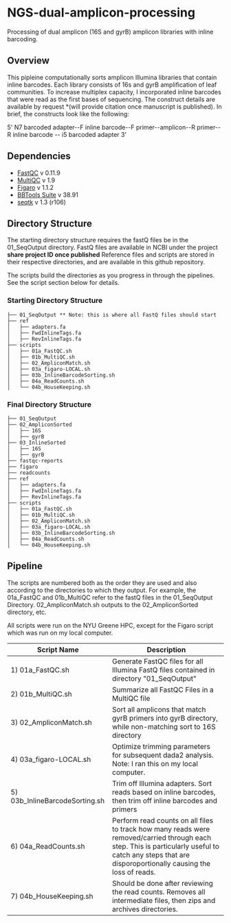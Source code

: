 # NGS-dual-amplicon-processing
Processing of dual amplicon (16S and gyrB) amplicon libraries with inline barcoding.

## Overview
This pipleine computationally sorts amplicon Illumina libraries that contain inline barcodes. Each library consists of 16s and gyrB amplification of leaf communities. To increase multiplex capacity, I incorporated inline barcodes that were read as the first bases of sequencing. The construct details are available by request *(will provide citation once manuscript is published). In brief, the constructs look like the following:

5' N7 barcoded adapter--F inline barcode--F primer--amplicon--R primer--R inline barcode -- i5 barcoded adapter 3'

## Dependencies 
+ [FastQC](https://www.bioinformatics.babraham.ac.uk/projects/fastqc/) v 0.11.9
+ [MultiQC](https://multiqc.info/) v 1.9
+ [Figaro](https://github.com/Zymo-Research/figaro) v 1.1.2
+ [BBTools Suite](https://jgi.doe.gov/data-and-tools/software-tools/bbtools/) v 38.91
+ [seqtk](https://github.com/lh3/seqtk.git) v 1.3 (r106)

## Directory Structure
The starting directory structure requires the fastQ files be in the 01_SeqOutput directory. FastQ files are available in NCBI under the project **share project ID once published** Reference files and scripts are stored in their respective directories, and are available in this github repository. 

The scripts build the directories as you progress in through the pipelines. See the script section below for details.

### Starting Directory Structure
```
├── 01_SeqOutput ** Note: this is where all FastQ files should start
├── ref
│   ├── adapters.fa
│   ├── FwdInlineTags.fa
│   ├── RevInlineTags.fa
├── scripts
│   ├── 01a_FastQC.sh
│   ├── 01b_MultiQC.sh
│   ├── 02_AmpliconMatch.sh
│   ├── 03a_figaro-LOCAL.sh
│   ├── 03b_InlineBarcodeSorting.sh
│   ├── 04a_ReadCounts.sh
│   └── 04b_HouseKeeping.sh
```
### Final Directory Structure
```
├── 01_SeqOutput 
├── 02_AmpliconSorted 
│   ├── 16S
│   ├── gyrB
├── 03_InlineSorted
│   ├── 16S 
│   ├── gyrB
├── fastqc-reports
├── figaro
├── readcounts
├── ref
│   ├── adapters.fa
│   ├── FwdInlineTags.fa
│   ├── RevInlineTags.fa
├── scripts
│   ├── 01a_FastQC.sh
│   ├── 01b_MultiQC.sh
│   ├── 02_AmpliconMatch.sh
│   ├── 03a_figaro-LOCAL.sh
│   ├── 03b_InlineBarcodeSorting.sh
│   ├── 04a_ReadCounts.sh
│   └── 04b_HouseKeeping.sh
```

## Pipeline

The scripts are numbered both as the order they are used and also according to the directories to which they output. For example, the 01a_FastQC and 01b_MultiQC refer to the fastQ files in the 01_SeqOutput Directory. 02_AmpliconMatch.sh outputs to the 02_AmpliconSorted directory, etc.

All scripts were run on the NYU Greene HPC, except for the Figaro script which was run on my local computer. 

| Script Name | Description| 
| -------------| ------------| 
| 1) 01a_FastQC.sh | Generate FastQC files for all Illumina FastQ files contained in directory "01_SeqOutput" |
| 2) 01b_MultiQC.sh | Summarize all FastQC Files in a MultiQC file |
| 3) 02_AmpliconMatch.sh | Sort all amplicons that match gyrB primers into gyrB directory, while non-matching sort to 16S directory | 
| 4) 03a_figaro-LOCAL.sh | Optimize trimming parameters for subsequent dada2 analysis. Note: I ran this on my local computer.|
| 5) 03b_InlineBarcodeSorting.sh | Trim off Illumina adapters. Sort reads based on inline barcodes, then trim off inline barcodes and primers|
| 6) 04a_ReadCounts.sh | Perform read counts on all files to track how many reads were removed/carried through each step. This is particularly useful to catch any steps that are disporoportionally causing the loss of reads. |
| 7) 04b_HouseKeeping.sh | Should be done after reviewing the read counts. Removes all intermediate files, then zips and archives directories. | 

